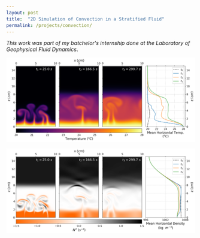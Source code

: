 ```yaml
---
layout: post
title:  "2D Simulation of Convection in a Stratified Fluid"
permalink: /projects/convection/
---
```


_This work was part of my batchelor's internship done at the Laboratory of Geophysical Fluid Dynamics_.


![Temp](/../assets/projects/convection/ugm_28_T.png)

![NN](/../assets/projects/convection/ugm_28_NN.png)
